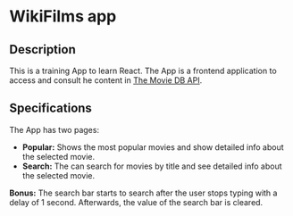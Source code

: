 # WikiFilms app

## Description
This is a training App to learn React.
The App is a frontend application to access and consult he content in [The Movie DB API](https://developers.themoviedb.org/3/getting-started/introduction).

## Specifications
The App has two pages:
- **Popular:** Shows the most popular movies and show detailed info about the selected movie.
- **Search:** The can search for movies by title and see detailed info about the selected movie.

**Bonus:** The search bar starts to search after the user stops typing with a delay of 1 second. Afterwards, the value of the search bar is cleared.

